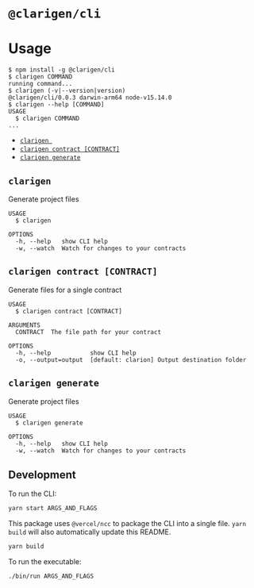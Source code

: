 # `@clarigen/cli`

# Usage

<!-- usage -->
```sh-session
$ npm install -g @clarigen/cli
$ clarigen COMMAND
running command...
$ clarigen (-v|--version|version)
@clarigen/cli/0.0.3 darwin-arm64 node-v15.14.0
$ clarigen --help [COMMAND]
USAGE
  $ clarigen COMMAND
...
```
<!-- usagestop -->

<!-- commands -->
* [`clarigen `](#clarigen-)
* [`clarigen contract [CONTRACT]`](#clarigen-contract-contract)
* [`clarigen generate`](#clarigen-generate)

## `clarigen `

Generate project files

```
USAGE
  $ clarigen

OPTIONS
  -h, --help   show CLI help
  -w, --watch  Watch for changes to your contracts
```

## `clarigen contract [CONTRACT]`

Generate files for a single contract

```
USAGE
  $ clarigen contract [CONTRACT]

ARGUMENTS
  CONTRACT  The file path for your contract

OPTIONS
  -h, --help           show CLI help
  -o, --output=output  [default: clarion] Output destination folder
```

## `clarigen generate`

Generate project files

```
USAGE
  $ clarigen generate

OPTIONS
  -h, --help   show CLI help
  -w, --watch  Watch for changes to your contracts
```
<!-- commandsstop -->

## Development

To run the CLI:

```bash
yarn start ARGS_AND_FLAGS
```

This package uses `@vercel/ncc` to package the CLI into a single file. `yarn build` will also automatically update this README.

```bash
yarn build
```

To run the executable:

```bash
./bin/run ARGS_AND_FLAGS
```
